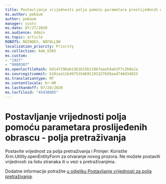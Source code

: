 ```yaml
---
title: Postavljanje vrijednosti polja pomoću parametara proslijeđenih obrascu - polja pretraživanja
ms.author: pebaum
author: pebaum
manager: scotv
ms.date: 07/27/2020
ms.audience: Admin
ms.topic: article
ROBOTS: NOINDEX, NOFOLLOW
localization_priority: Priority
ms.collection: Adm_O365
ms.custom:
- "1927"
- "9000307"
ms.openlocfilehash: bd147296ab13b3b15b110bfaae54a63f7c260e2a
ms.sourcegitcommit: b10cea11b4975354b91193327b58aa4740d34833
ms.translationtype: MT
ms.contentlocale: hr-HR
ms.lasthandoff: 07/28/2020
ms.locfileid: "45438805"
---
```

# <a name="set-field-values-using-parameters-passed-to-a-form---lookup-fields"></a>Postavljanje vrijednosti polja pomoću parametara proslijeđenih obrascu - polja pretraživanja

Postavite vrijednost za polja pretraživanja i Primjer: Koristite Xrm.Utility.openEntityForm za otvaranje novog prozora. Ne možete postaviti vrijednosti za listu stranaka ili u vezi s pretraživanjima.

Dodatne informacije potražite [u odjeljku Postavljanje vrijednosti za polja pretraživanja](https://docs.microsoft.com/previous-versions/dynamicscrm-2016/developers-guide/gg334375(v=crm.8)#set-values-for-lookup-fields).